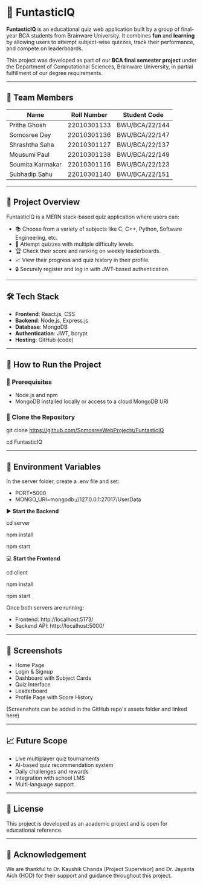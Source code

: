 # 🎯 FuntasticIQ

**FuntasticIQ** is an educational quiz web application built by a group of final-year BCA students from Brainware University. It combines **fun** and **learning** by allowing users to attempt subject-wise quizzes, track their performance, and compete on leaderboards.

This project was developed as part of our **BCA final semester project** under the Department of Computational Sciences, Brainware University, in partial fulfillment of our degree requirements.

---

## 👥 Team Members

| Name               | Roll Number   | Student Code         |
|--------------------|---------------|-----------------------|
| Pritha Ghosh        | 22010301133   | BWU/BCA/22/144        |
| Somosree Dey        | 22010301136   | BWU/BCA/22/147        |
| Shrashtha Saha      | 22010301127   | BWU/BCA/22/137        |
| Mousumi Paul        | 22010301138   | BWU/BCA/22/149        |
| Soumita Karmakar    | 22010301116   | BWU/BCA/22/123        |
| Subhadip Sahu       | 22010301140   | BWU/BCA/22/151        |

---

## 📌 Project Overview

FuntasticIQ is a MERN stack-based quiz application where users can:

- 📚 Choose from a variety of subjects like C, C++, Python, Software Engineering, etc.
- 🧠 Attempt quizzes with multiple difficulty levels.
- 🏆 Check their score and ranking on weekly leaderboards.
- 📈 View their progress and quiz history in their profile.
- 🔒 Securely register and log in with JWT-based authentication.

---

## 🛠️ Tech Stack

- **Frontend**: React.js, CSS
- **Backend**: Node.js, Express.js
- **Database**: MongoDB
- **Authentication**: JWT, bcrypt
- **Hosting**: GitHub (code)

---

## 🚀 How to Run the Project

### 🔧 Prerequisites
- Node.js and npm
- MongoDB installed locally or access to a cloud MongoDB URI

### 📂 Clone the Repository

git clone https://github.com/SomosreeWebProjects/FuntasticIQ

cd FuntasticIQ

---

## 🔐 Environment Variables

In the server folder, create a .env file and set:

- PORT=5000
- MONGO_URI=mongodb://127.0.0.1:27017/UserData

▶️ **Start the Backend**

cd server

npm install

npm start

💻 **Start the Frontend**

cd client

npm install

npm start

Once both servers are running:

- Frontend: http://localhost:5173/
- Backend API: http://localhost:5000/

---

## 📸 Screenshots

- Home Page
- Login & Signup
- Dashboard with Subject Cards
- Quiz Interface
- Leaderboard
- Profile Page with Score History

(Screenshots can be added in the GitHub repo's assets folder and linked here)

---

## 📈 Future Scope

- Live multiplayer quiz tournaments
- AI-based quiz recommendation system
- Daily challenges and rewards
- Integration with school LMS
- Multi-language support

---

## 📄 License

This project is developed as an academic project and is open for educational reference.

---

## 🙏 Acknowledgement

We are thankful to Dr. Kaushik Chanda (Project Supervisor) and Dr. Jayanta Aich (HOD) for their support and guidance throughout this project.



